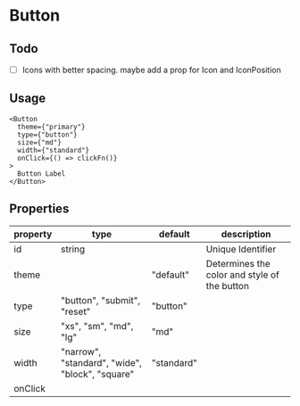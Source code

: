 # Button

## Todo
- [ ] Icons with better spacing. maybe add a prop for Icon and IconPosition

## Usage

```tsx
<Button
  theme={"primary"}
  type={"button"}
  size={"md"}
  width={"standard"}
  onClick={() => clickFn()}
>
  Button Label
</Button>
```

## Properties
| property | type                                            | default    | description                                  |
|----------|-------------------------------------------------|------------|----------------------------------------------|
| id       | string                                          |            | Unique Identifier                            |
| theme    |                                                 | "default"  | Determines the color and style of the button |
| type     | "button", "submit", "reset"                     | "button"   |                                              |
| size     | "xs", "sm", "md", "lg"                          | "md"       |                                              |
| width    | "narrow", "standard", "wide", "block", "square" | "standard" |                                              |
| onClick  |                                                 |            |                                              |
